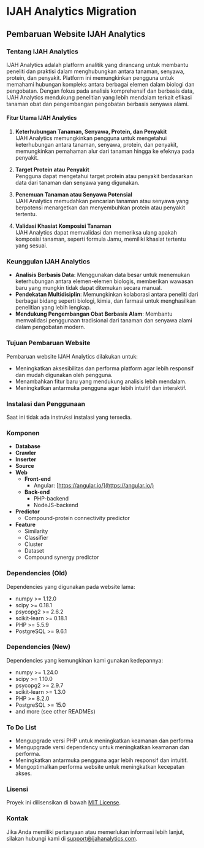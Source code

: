 # IJAH Analytics Migration

## Pembaruan Website IJAH Analytics

### Tentang IJAH Analytics

IJAH Analytics adalah platform analitik yang dirancang untuk membantu peneliti dan praktisi dalam menghubungkan antara tanaman, senyawa, protein, dan penyakit. Platform ini memungkinkan pengguna untuk memahami hubungan kompleks antara berbagai elemen dalam biologi dan pengobatan. Dengan fokus pada analisis komprehensif dan berbasis data, IJAH Analytics mendukung penelitian yang lebih mendalam terkait efikasi tanaman obat dan pengembangan pengobatan berbasis senyawa alami.

#### Fitur Utama IJAH Analytics

1. **Keterhubungan Tanaman, Senyawa, Protein, dan Penyakit**  
   IJAH Analytics memungkinkan pengguna untuk mengetahui keterhubungan antara tanaman, senyawa, protein, dan penyakit, memungkinkan pemahaman alur dari tanaman hingga ke efeknya pada penyakit.

2. **Target Protein atau Penyakit**  
   Pengguna dapat mengetahui target protein atau penyakit berdasarkan data dari tanaman dan senyawa yang digunakan.

3. **Penemuan Tanaman atau Senyawa Potensial**  
   IJAH Analytics memudahkan pencarian tanaman atau senyawa yang berpotensi menargetkan dan menyembuhkan protein atau penyakit tertentu.

4. **Validasi Khasiat Komposisi Tanaman**  
   IJAH Analytics dapat memvalidasi dan memeriksa ulang apakah komposisi tanaman, seperti formula Jamu, memiliki khasiat tertentu yang sesuai.

### Keunggulan IJAH Analytics

- **Analisis Berbasis Data**: Menggunakan data besar untuk menemukan keterhubungan antara elemen-elemen biologis, memberikan wawasan baru yang mungkin tidak dapat ditemukan secara manual.
- **Pendekatan Multidisiplin**: Memungkinkan kolaborasi antara peneliti dari berbagai bidang seperti biologi, kimia, dan farmasi untuk menghasilkan penelitian yang lebih lengkap.
- **Mendukung Pengembangan Obat Berbasis Alam**: Membantu memvalidasi penggunaan tradisional dari tanaman dan senyawa alami dalam pengobatan modern.

### Tujuan Pembaruan Website

Pembaruan website IJAH Analytics dilakukan untuk:

- Meningkatkan aksesibilitas dan performa platform agar lebih responsif dan mudah digunakan oleh pengguna.
- Menambahkan fitur baru yang mendukung analisis lebih mendalam.
- Meningkatkan antarmuka pengguna agar lebih intuitif dan interaktif.

### Instalasi dan Penggunaan

Saat ini tidak ada instruksi instalasi yang tersedia.

### Komponen

- **Database**
- **Crawler**
- **Inserter**
- **Source**
- **Web**
  - **Front-end**
    - Angular: [https://angular.io/](https://angular.io/)
  - **Back-end**
    - PHP-backend
    - NodeJS-backend
- **Predictor**
  - Compound-protein connectivity predictor
- **Feature**
  - Similarity
  - Classifier
  - Cluster
  - Dataset
  - Compound synergy predictor

### Dependencies (Old)

Dependencies yang digunakan pada website lama:
- numpy >= 1.12.0
- scipy >= 0.18.1
- psycopg2 >= 2.6.2
- scikit-learn >= 0.18.1
- PHP >= 5.5.9
- PostgreSQL >= 9.6.1

### Dependencies (New)

Dependencies yang kemungkinan kami gunakan kedepannya:
- numpy >= 1.24.0
- scipy >= 1.10.0
- psycopg2 >= 2.9.7
- scikit-learn >= 1.3.0
- PHP >= 8.2.0
- PostgreSQL >= 15.0
- and more (see other READMEs)

### To Do List

- Mengupgrade versi PHP untuk meningkatkan keamanan dan performa
- Mengupgrade versi dependency untuk meningkatkan keamanan dan performa.
- Meningkatkan antarmuka pengguna agar lebih responsif dan intuitif.
- Mengoptimalkan performa website untuk meningkatkan kecepatan akses.

### Lisensi

Proyek ini dilisensikan di bawah [MIT License](LICENSE).

### Kontak

Jika Anda memiliki pertanyaan atau memerlukan informasi lebih lanjut, silakan hubungi kami di [support@ijahanalytics.com](mailto:support@ijahanalytics.com).